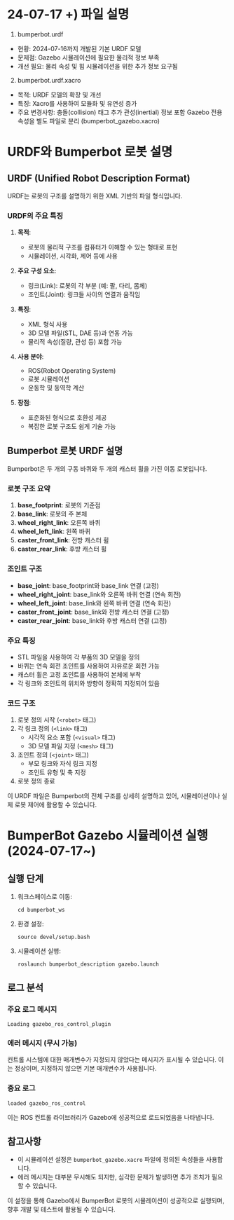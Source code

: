 # 24-07-17 +) 파일 설명
1. bumperbot.urdf
- 현황: 2024-07-16까지 개발된 기본 URDF 모델
- 문제점: Gazebo 시뮬레이션에 필요한 물리적 정보 부족
- 개선 필요: 물리 속성 및 힘 시뮬레이션을 위한 추가 정보 요구됨

2. bumperbot.urdf.xacro

- 목적: URDF 모델의 확장 및 개선
- 특징: Xacro를 사용하여 모듈화 및 유연성 증가
- 주요 변경사항:
충돌(collision) 태그 추가
관성(inertial) 정보 포함
Gazebo 전용 속성을 별도 파일로 분리 (bumperbot_gazebo.xacro)

# URDF와 Bumperbot 로봇 설명

## URDF (Unified Robot Description Format)

URDF는 로봇의 구조를 설명하기 위한 XML 기반의 파일 형식입니다.

### URDF의 주요 특징

1. **목적**: 
   - 로봇의 물리적 구조를 컴퓨터가 이해할 수 있는 형태로 표현
   - 시뮬레이션, 시각화, 제어 등에 사용

2. **주요 구성 요소**:
   - 링크(Link): 로봇의 각 부분 (예: 팔, 다리, 몸체)
   - 조인트(Joint): 링크들 사이의 연결과 움직임

3. **특징**:
   - XML 형식 사용
   - 3D 모델 파일(STL, DAE 등)과 연동 가능
   - 물리적 속성(질량, 관성 등) 포함 가능

4. **사용 분야**:
   - ROS(Robot Operating System)
   - 로봇 시뮬레이션
   - 운동학 및 동역학 계산

5. **장점**:
   - 표준화된 형식으로 호환성 제공
   - 복잡한 로봇 구조도 쉽게 기술 가능

## Bumperbot 로봇 URDF 설명

Bumperbot은 두 개의 구동 바퀴와 두 개의 캐스터 휠을 가진 이동 로봇입니다.

### 로봇 구조 요약

1. **base_footprint**: 로봇의 기준점
2. **base_link**: 로봇의 주 본체
3. **wheel_right_link**: 오른쪽 바퀴
4. **wheel_left_link**: 왼쪽 바퀴
5. **caster_front_link**: 전방 캐스터 휠
6. **caster_rear_link**: 후방 캐스터 휠

### 조인트 구조

- **base_joint**: base_footprint와 base_link 연결 (고정)
- **wheel_right_joint**: base_link와 오른쪽 바퀴 연결 (연속 회전)
- **wheel_left_joint**: base_link와 왼쪽 바퀴 연결 (연속 회전)
- **caster_front_joint**: base_link와 전방 캐스터 연결 (고정)
- **caster_rear_joint**: base_link와 후방 캐스터 연결 (고정)

### 주요 특징

- STL 파일을 사용하여 각 부품의 3D 모델을 정의
- 바퀴는 연속 회전 조인트를 사용하여 자유로운 회전 가능
- 캐스터 휠은 고정 조인트를 사용하여 본체에 부착
- 각 링크와 조인트의 위치와 방향이 정확히 지정되어 있음

### 코드 구조

1. 로봇 정의 시작 (`<robot>` 태그)
2. 각 링크 정의 (`<link>` 태그)
   - 시각적 요소 포함 (`<visual>` 태그)
   - 3D 모델 파일 지정 (`<mesh>` 태그)
3. 조인트 정의 (`<joint>` 태그)
   - 부모 링크와 자식 링크 지정
   - 조인트 유형 및 축 지정
4. 로봇 정의 종료

이 URDF 파일은 Bumperbot의 전체 구조를 상세히 설명하고 있어, 시뮬레이션이나 실제 로봇 제어에 활용할 수 있습니다.

# BumperBot Gazebo 시뮬레이션 실행 (2024-07-17~)

## 실행 단계
1. 워크스페이스로 이동:
   ```
   cd bumperbot_ws
   ```

2. 환경 설정:
   ```
   source devel/setup.bash
   ```

3. 시뮬레이션 실행:
   ```
   roslaunch bumperbot_description gazebo.launch
   ```

## 로그 분석

### 주요 로그 메시지
```
Loading gazebo_ros_control_plugin
```

### 에러 메시지 (무시 가능)
컨트롤 시스템에 대한 매개변수가 지정되지 않았다는 메시지가 표시될 수 있습니다. 이는 정상이며, 지정하지 않으면 기본 매개변수가 사용됩니다.

### 중요 로그
```
loaded gazebo_ros_control
```
이는 ROS 컨트롤 라이브러리가 Gazebo에 성공적으로 로드되었음을 나타냅니다.

## 참고사항
- 이 시뮬레이션 설정은 `bumperbot_gazebo.xacro` 파일에 정의된 속성들을 사용합니다.
- 에러 메시지는 대부분 무시해도 되지만, 심각한 문제가 발생하면 추가 조치가 필요할 수 있습니다.

이 설정을 통해 Gazebo에서 BumperBot 로봇의 시뮬레이션이 성공적으로 실행되며, 향후 개발 및 테스트에 활용될 수 있습니다.